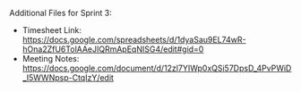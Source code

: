 Additional Files for Sprint 3:

- Timesheet Link: https://docs.google.com/spreadsheets/d/1dyaSau9EL74wR-hOna2ZfU6TolAAeJIQRmApEqNISG4/edit#gid=0
- Meeting Notes: https://docs.google.com/document/d/12zl7YIWp0xQSi57DpsD_4PvPWiD_I5WWNpsp-CtqIzY/edit
